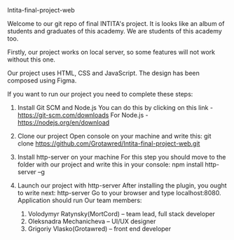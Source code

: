 Intita-final-project-web

Welcome to our git repo of final INTITA's project. It is looks like an album of students and graduates of this academy. We are students of this academy too.

Firstly, our project works on local server, so some features will not work without this one.

Our project uses HTML, CSS and JavaScript. The design has been composed using Figma.

If you want to run our project you need to complete these steps:


1. Install Git SCM and Node.js
		You can do this by clicking on this link - https://git-scm.com/downloads For Node.js - https://nodejs.org/en/download

3. Clone our project
	Open console on your machine and write this:
	git clone https://github.com/Grotawred/Intita-final-project-web.git

4. Install http-server on your machine
		For this step you should move to the folder with our 		project and write this in your console:
		npm install http-server –g
	
5. Launch our project with http-server
	After installing the plugin, you ought to write next:
	http-server
	Go to your browser and type localhost:8080.
	Application should run
Our team members:
	1. Volodymyr Ratynsky(MortCord) – team lead, full stack developer
	2. Oleksnadra Mechanicheva – UI/UX designer
	3. Grigoriy Vlasko(Grotawred) – front end developer




